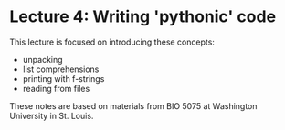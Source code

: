 # Lecture 4: Writing 'pythonic' code

This lecture is focused on introducing these concepts:
- unpacking
- list comprehensions
- printing with f-strings
- reading from files

These notes are based on materials from BIO 5075 at Washington University in St. Louis.
